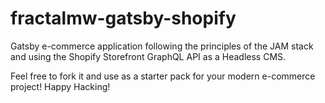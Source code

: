# fractalmw-gatsby-shopify

Gatsby e-commerce application following the principles of the JAM stack and using the Shopify Storefront GraphQL API as a Headless CMS. 

Feel free to fork it and use as a starter pack for your modern e-commerce project! Happy Hacking!
